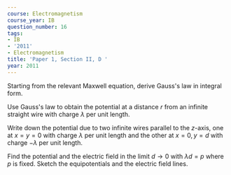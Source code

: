 ```yaml
---
course: Electromagnetism
course_year: IB
question_number: 16
tags:
- IB
- '2011'
- Electromagnetism
title: 'Paper 1, Section II, D '
year: 2011
---
```




Starting from the relevant Maxwell equation, derive Gauss's law in integral form.

Use Gauss's law to obtain the potential at a distance $r$ from an infinite straight wire with charge $\lambda$ per unit length.

Write down the potential due to two infinite wires parallel to the $z$-axis, one at $x=y=0$ with charge $\lambda$ per unit length and the other at $x=0, y=d$ with charge $-\lambda$ per unit length.

Find the potential and the electric field in the limit $d \rightarrow 0$ with $\lambda d=p$ where $p$ is fixed. Sketch the equipotentials and the electric field lines.